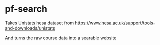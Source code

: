 # pf-search

Takes Unistats hesa dataset from 
https://www.hesa.ac.uk/support/tools-and-downloads/unistats

And turns the raw course data into a searable website
